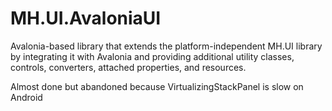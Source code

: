 # MH.UI.AvaloniaUI
Avalonia-based library that extends the platform-independent MH.UI library by integrating it with Avalonia and providing additional utility classes, controls, converters, attached properties, and resources.

Almost done but abandoned because VirtualizingStackPanel is slow on Android